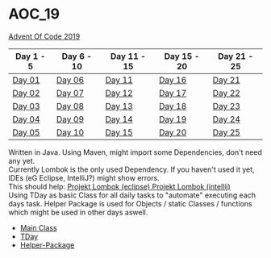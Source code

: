 # AOC_19
[Advent Of Code 2019](https://adventofcode.com/2019)  

| Day 1 - 5  | Day 6 - 10 | Day 11 - 15 | Day 15 - 20 | Day 21 - 25| 
| ------------- | ------------- |  ------------- |  ------------- |  ------------- |
| [Day 01](https://github.com/DaFunkl/AOC_19/blob/master/src/main/java/de/monx/aoc19/daily_tasks/t01/T01.java) | [Day 06](https://github.com/DaFunkl/AOC_19/blob/master/src/main/java/de/monx/aoc19/daily_tasks/t06/T06.java) | [Day 11](https://github.com/DaFunkl/AOC_19/blob/master/src/main/java/de/monx/aoc19/daily_tasks/t11/T11.java)  | [Day 16](https://github.com/DaFunkl/AOC_19/blob/master/src/main/java/de/monx/aoc19/daily_tasks/t16/T16.java)  | [Day 21](https://github.com/DaFunkl/AOC_19/blob/master/src/main/java/de/monx/aoc19/daily_tasks/t21/T21.java) |
| [Day 02](https://github.com/DaFunkl/AOC_19/blob/master/src/main/java/de/monx/aoc19/daily_tasks/t02/T02.java) | [Day 07](https://github.com/DaFunkl/AOC_19/blob/master/src/main/java/de/monx/aoc19/daily_tasks/t07/T07.java) | [Day 12](https://github.com/DaFunkl/AOC_19/blob/master/src/main/java/de/monx/aoc19/daily_tasks/t12/T12.java)  | [Day 17](https://github.com/DaFunkl/AOC_19/blob/master/src/main/java/de/monx/aoc19/daily_tasks/t17/T17.java)  | [Day 22](https://github.com/DaFunkl/AOC_19/blob/master/src/main/java/de/monx/aoc19/daily_tasks/t22/T22.java) |
| [Day 03](https://github.com/DaFunkl/AOC_19/blob/master/src/main/java/de/monx/aoc19/daily_tasks/t03/T03.java) | [Day 08](https://github.com/DaFunkl/AOC_19/blob/master/src/main/java/de/monx/aoc19/daily_tasks/t08/T08.java) | [Day 13](https://github.com/DaFunkl/AOC_19/blob/master/src/main/java/de/monx/aoc19/daily_tasks/t13/T13.java)  | [Day 18](https://github.com/DaFunkl/AOC_19/blob/master/src/main/java/de/monx/aoc19/daily_tasks/t18/T18.java)  | [Day 23](https://github.com/DaFunkl/AOC_19/blob/master/src/main/java/de/monx/aoc19/daily_tasks/t23/T23.java) |
| [Day 04](https://github.com/DaFunkl/AOC_19/blob/master/src/main/java/de/monx/aoc19/daily_tasks/t04/T04.java) | [Day 09](https://github.com/DaFunkl/AOC_19/blob/master/src/main/java/de/monx/aoc19/daily_tasks/t09/T09.java) | [Day 14](https://github.com/DaFunkl/AOC_19/blob/master/src/main/java/de/monx/aoc19/daily_tasks/t14/T14.java)  | [Day 19](https://github.com/DaFunkl/AOC_19/blob/master/src/main/java/de/monx/aoc19/daily_tasks/t19/T19.java)  | [Day 24](https://github.com/DaFunkl/AOC_19/blob/master/src/main/java/de/monx/aoc19/daily_tasks/t24/T24.java) |
| [Day 05](https://github.com/DaFunkl/AOC_19/blob/master/src/main/java/de/monx/aoc19/daily_tasks/t05/T05.java) | [Day 10](https://github.com/DaFunkl/AOC_19/blob/master/src/main/java/de/monx/aoc19/daily_tasks/t10/T10.java) | [Day 15](https://github.com/DaFunkl/AOC_19/blob/master/src/main/java/de/monx/aoc19/daily_tasks/t15/T15.java)  | [Day 20](https://github.com/DaFunkl/AOC_19/blob/master/src/main/java/de/monx/aoc19/daily_tasks/t20/T20.java)  | [Day 25](https://github.com/DaFunkl/AOC_19/blob/master/src/main/java/de/monx/aoc19/daily_tasks/t25/T25.java) |

Written in Java. Using Maven, might import some Dependencies, don't need any yet.  
Currently Lombok is the only used Dependency. If you haven't used it yet, IDEs (eG Eclipse, IntelliJ?) might show errors.  
This should help: [Projekt Lombok (eclipse)](https://projectlombok.org/setup/eclipse),[Projekt Lombok (intellij)](https://projectlombok.org/setup/intellij)  
Using TDay as basic Class for all daily tasks to "automate" executing each days task.
Helper Package is used for Objects / static Classes / functions which might be used in other days aswell.
* [Main Class](https://github.com/DaFunkl/AOC_19/blob/master/src/main/java/de/monx/aoc19/App.java)
* [TDay](https://github.com/DaFunkl/AOC_19/blob/master/src/main/java/de/monx/aoc19/helper/TDay.java)
* [Helper-Package](https://github.com/DaFunkl/AOC_19/tree/master/src/main/java/de/monx/aoc19/helper)
